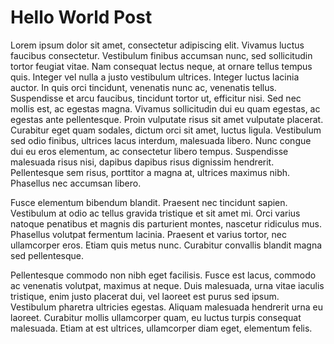 # Hello World Post

Lorem ipsum dolor sit amet, consectetur adipiscing elit. Vivamus luctus faucibus consectetur. Vestibulum finibus accumsan nunc, sed sollicitudin tortor feugiat vitae. Nam consequat lectus neque, at ornare tellus tempus quis. Integer vel nulla a justo vestibulum ultrices. Integer luctus lacinia auctor. In quis orci tincidunt, venenatis nunc ac, venenatis tellus. Suspendisse et arcu faucibus, tincidunt tortor ut, efficitur nisi. Sed nec mollis est, ac egestas magna. Vivamus sollicitudin dui eu quam egestas, ac egestas ante pellentesque. Proin vulputate risus sit amet vulputate placerat. Curabitur eget quam sodales, dictum orci sit amet, luctus ligula. Vestibulum sed odio finibus, ultrices lacus interdum, malesuada libero. Nunc congue dui eu eros elementum, ac consectetur libero tempus. Suspendisse malesuada risus nisi, dapibus dapibus risus dignissim hendrerit. Pellentesque sem risus, porttitor a magna at, ultrices maximus nibh. Phasellus nec accumsan libero.

Fusce elementum bibendum blandit. Praesent nec tincidunt sapien. Vestibulum at odio ac tellus gravida tristique et sit amet mi. Orci varius natoque penatibus et magnis dis parturient montes, nascetur ridiculus mus. Phasellus volutpat fermentum lacinia. Praesent et varius tortor, nec ullamcorper eros. Etiam quis metus nunc. Curabitur convallis blandit magna sed pellentesque.

Pellentesque commodo non nibh eget facilisis. Fusce est lacus, commodo ac venenatis volutpat, maximus at neque. Duis malesuada, urna vitae iaculis tristique, enim justo placerat dui, vel laoreet est purus sed ipsum. Vestibulum pharetra ultricies egestas. Aliquam malesuada hendrerit urna eu laoreet. Curabitur mollis ullamcorper quam, eu luctus turpis consequat malesuada. Etiam at est ultrices, ullamcorper diam eget, elementum felis. 
